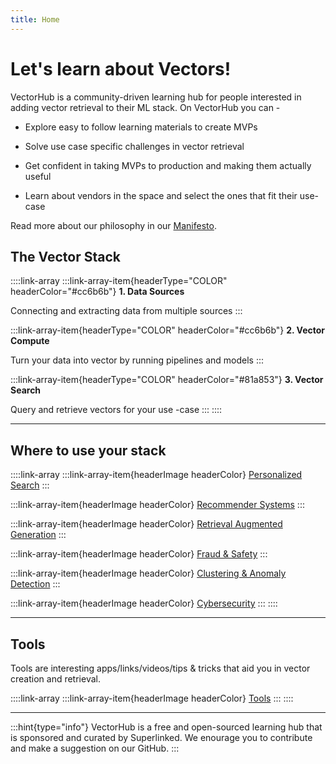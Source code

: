 ```yaml
---
title: Home
---
```


# Let's learn about Vectors!

VectorHub is a community-driven learning hub for people interested in adding vector retrieval to their ML stack. On VectorHub you can -

* Explore easy to follow learning materials to create MVPs

* Solve use case specific challenges in vector retrieval

* Get confident in taking MVPs to production and making them actually useful

* Learn about vendors in the space and select the ones that fit their use-case

Read more about our philosophy in our [Manifesto](manifesto.md).

## The Vector Stack

::::link-array
:::link-array-item{headerType="COLOR" headerColor="#cc6b6b"}
**1. Data Sources**

Connecting and extracting data from multiple sources
:::

:::link-array-item{headerType="COLOR" headerColor="#cc6b6b"}
**2. Vector Compute**

Turn your data into vector by running pipelines and models
:::

:::link-array-item{headerType="COLOR" headerColor="#81a853"}
**3. Vector Search**

Query and retrieve vectors for your use -case
:::
::::

***

## Where to use your stack

::::link-array
:::link-array-item{headerImage headerColor}
[Personalized Search](use_cases/personalized_search.md)
:::

:::link-array-item{headerImage headerColor}
[Recommender Systems](use_cases/recommender_systems.md)
:::

:::link-array-item{headerImage headerColor}
[Retrieval Augmented Generation](use_cases/retrieval_augmented_generation.md)
:::

:::link-array-item{headerImage headerColor}
[Fraud & Safety](use_cases/fraud_&_safety.md)
:::

:::link-array-item{headerImage headerColor}
[Clustering & Anomaly Detection](use_cases/clustering_&_anomaly_detection.md)
:::

:::link-array-item{headerImage headerColor}
[Cybersecurity](use_cases/cybersecurity.md)
:::
::::

***

## Tools

Tools are interesting apps/links/videos/tips & tricks that aid you in vector creation and retrieval.

::::link-array
:::link-array-item{headerImage headerColor}
[Tools](tools/readme.md)
:::
::::

***

:::hint{type="info"}
VectorHub is a free and open-sourced learning hub that is sponsored and curated by Superlinked. We enourage you to contribute and make a suggestion on our GitHub.
:::

